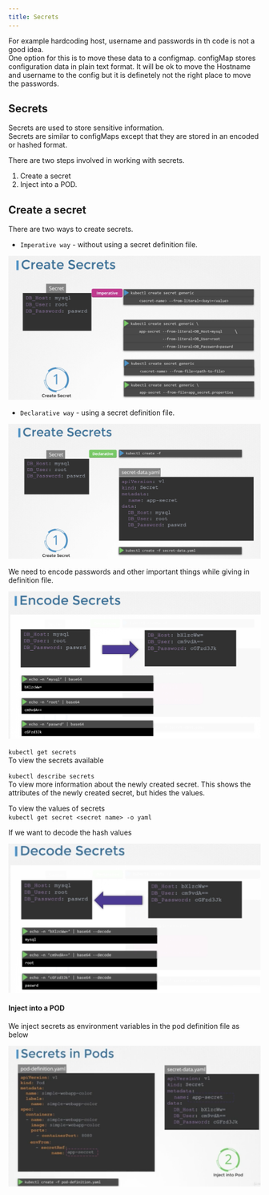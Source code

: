 ```yaml
---
title: Secrets
---
```

 
For example hardcoding host, username and passwords in th code is not a good idea.    
One option for this is to move these data to a configmap. configMap stores configuration data in plain text format. It will be ok to move the Hostname and username to the config but it is definetely not the right place to move the passwords.  

## Secrets

Secrets are used to store sensitive information.  
Secrets are similar to configMaps except that they are stored in an encoded or hashed format.  

There are two steps involved in working with secrets.  
1. Create a secret   
2. Inject into a POD.  

## Create a secret

There are two ways to create secrets.  
* `Imperative way` - without using a secret definition file.  

![secret-1](Screens/secret-1.png)

* `Declarative way` - using a secret definition file.  

![secret-2](Screens/secret-2.png)

We need to encode passwords and other important things while giving in definition file.  

![encoding](Screens/encoding.png)

`kubectl get secrets`  
To view the secrets available

`kubectl describe secrets`  
To view more information about the newly created secret. This shows the attributes of the newly created secret, but hides the values.

To view the values of secrets  
`kubectl get secret <secret name> -o yaml`  

If we want to decode the hash values  

![decode](Screens/decode.png)  

#### Inject into a POD

We inject secrets as environment variables in the pod definition file as below

![inject](Screens/inject.png)





